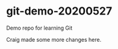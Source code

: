 git-demo-20200527
=================

Demo repo for learning Git

Craig made some more changes here.

<!-- Some more changes that don't need to be translated. -->
